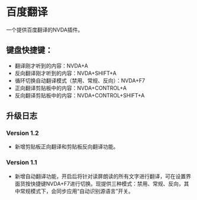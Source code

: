 # 百度翻译

一个提供百度翻译的NVDA插件。

## 键盘快捷键：

* 翻译刚才听到的内容：NVDA+A
* 反向翻译刚才听到的内容：NVDA+SHIFT+A
* 循环切换自动翻译模式（禁用、常规、反向）：NVDA+F7
* 正向翻译剪贴板中的内容：NVDA+CONTROL+A
* 反向翻译剪贴板中的内容：NVDA+CONTROL+SHIFT+A

## 升级日志

### Version 1.2

* 新增剪贴板正向翻译和剪贴板反向翻译功能。

### Version 1.1

* 新增自动翻译功能，开启后将针对读屏朗读的所有文字进行翻译，可在设置界面货按快捷键NVDA+F7进行切换。现提供三种模式：禁用、常规、反向，其中常规模式下，会同步应用“自动识别源语言”开关。
